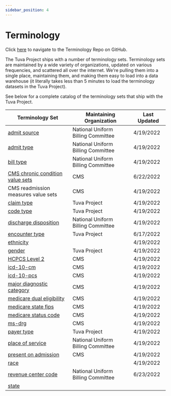 ```yaml
---
sidebar_position: 4
---
```


# Terminology

Click [here](https://github.com/tuva-health/terminology) to navigate to the Terminology Repo on GitHub.

The Tuva Project ships with a number of terminology sets.  Terminology sets are maintained by a wide variety of organizations, updated on various frequencies, and scattered all over the internet.  We're pulling them into a single place, maintaining them, and making them easy to load into a data warehouse (it literally takes less than 5 minutes to load the terminology datasets in the Tuva Project).

See below for a complete catalog of the terminology sets that ship with the Tuva Project.

| Terminology Set | Maintaining Organization | Last Updated |
|---|---|---|
| [admit source](https://github.com/tuva-health/terminology/blob/main/terminology/admit_source.csv) | National Uniform Billing Committee | 4/19/2022    | 
| [admit type](https://github.com/tuva-health/terminology/blob/main/terminology/admit_type.csv) | National Uniform Billing Committee | 4/19/2022 | 
| [bill type](https://github.com/tuva-health/terminology/blob/main/terminology/bill_type.csv) | National Uniform Billing Committee | 4/19/2022 | 
| [CMS chronic condition value sets](https://github.com/tuva-health/terminology/blob/main/terminology/chronic_conditions.csv) | CMS | 6/22/2022 | 
| CMS readmission measures value sets | CMS | 4/19/2022 |
| [claim type](https://github.com/tuva-health/terminology/blob/main/terminology/claim_type.csv) | Tuva Project | 4/19/2022 | 
| [code type](https://github.com/tuva-health/terminology/blob/main/terminology/code_type.csv) | Tuva Project | 4/19/2022 | 
| [discharge disposition](https://github.com/tuva-health/terminology/blob/main/terminology/discharge_disposition.csv) | National Uniform Billing Committee | 4/19/2022 | 
| [encounter type](https://github.com/tuva-health/terminology/blob/main/terminology/encounter_type.csv) | Tuva Project | 6/17/2022  | 
| [ethnicity](https://github.com/tuva-health/terminology/blob/main/terminology/ethnicity.csv) |  | 4/19/2022 | 
| [gender](https://github.com/tuva-health/terminology/blob/main/terminology/gender.csv) | Tuva Project | 4/19/2022 | 
| [HCPCS Level 2](https://github.com/tuva-health/terminology/blob/main/terminology/hcpcs_level_2.csv) | CMS | 4/19/2022 | 
| [icd-10-cm](https://github.com/tuva-health/terminology/blob/main/terminology/icd_10_cm.csv) | CMS | 4/19/2022 | 
| [icd-10-pcs](https://github.com/tuva-health/terminology/blob/main/terminology/icd_10_pcs.csv) | CMS | 4/19/2022 | 
| [major diagnostic category](https://github.com/tuva-health/terminology/blob/main/terminology/mdc.csv) | CMS | 4/19/2022 | 
| [medicare dual eligibility](https://github.com/tuva-health/terminology/blob/main/terminology/medicare_dual_eligibility.csv) | CMS | 4/19/2022 | 
| [medicare state fips](https://github.com/tuva-health/terminology/blob/main/terminology/medicare_state_fips.csv) | CMS | 4/19/2022 | 
| [medicare status code](https://github.com/tuva-health/terminology/blob/main/terminology/medicare_status_code.csv) | CMS | 4/19/2022 | 
| [ms-drg](https://github.com/tuva-health/terminology/blob/main/terminology/ms_drg.csv) | CMS | 4/19/2022 | 
| [payer type](https://github.com/tuva-health/terminology/blob/main/terminology/payer_type.csv)| Tuva Project | 4/19/2022 | 
| [place of service](https://github.com/tuva-health/terminology/blob/main/terminology/place_of_service.csv) | National Uniform Billing Committee | 4/19/2022 | 
| [present on admission](https://github.com/tuva-health/terminology/blob/main/terminology/present_on_admission.csv) | CMS | 4/19/2022 | 
| [race](https://github.com/tuva-health/terminology/blob/main/terminology/race.csv) |  | 4/19/2022 | 
| [revenue center code](https://github.com/tuva-health/terminology/blob/main/terminology/revenue_center_code.csv) | National Uniform Billing Committee | 6/23/2022 |  
| [state](https://github.com/tuva-health/terminology/blob/main/terminology/state.csv) |  |  |  


